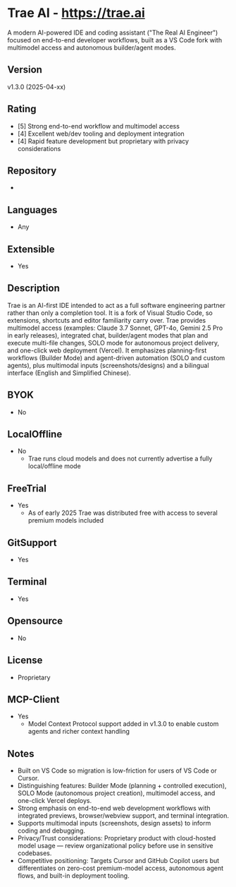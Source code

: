 # Trae AI - https://trae.ai
A modern AI-powered IDE and coding assistant ("The Real AI Engineer") focused on end-to-end developer workflows, built as a VS Code fork with multimodel access and autonomous builder/agent modes.

## Version
v1.3.0 (2025-04-xx)

## Rating
- [5] Strong end-to-end workflow and multimodel access
- [4] Excellent web/dev tooling and deployment integration
- [4] Rapid feature development but proprietary with privacy considerations

## Repository
- 

## Languages
- Any

## Extensible
- Yes

## Description
Trae is an AI-first IDE intended to act as a full software engineering partner rather than only a completion tool. It is a fork of Visual Studio Code, so extensions, shortcuts and editor familiarity carry over. Trae provides multimodel access (examples: Claude 3.7 Sonnet, GPT-4o, Gemini 2.5 Pro in early releases), integrated chat, builder/agent modes that plan and execute multi-file changes, SOLO mode for autonomous project delivery, and one-click web deployment (Vercel). It emphasizes planning-first workflows (Builder Mode) and agent-driven automation (SOLO and custom agents), plus multimodal inputs (screenshots/designs) and a bilingual interface (English and Simplified Chinese).

## BYOK
- No

## LocalOffline
- No
  - Trae runs cloud models and does not currently advertise a fully local/offline mode

## FreeTrial
- Yes
  - As of early 2025 Trae was distributed free with access to several premium models included

## GitSupport
- Yes

## Terminal
- Yes

## Opensource
- No

## License
- Proprietary

## MCP-Client
- Yes
  - Model Context Protocol support added in v1.3.0 to enable custom agents and richer context handling

## Notes
- Built on VS Code so migration is low-friction for users of VS Code or Cursor.
- Distinguishing features: Builder Mode (planning + controlled execution), SOLO Mode (autonomous project creation), multimodel access, and one-click Vercel deploys.
- Strong emphasis on end-to-end web development workflows with integrated previews, browser/webview support, and terminal integration.
- Supports multimodal inputs (screenshots, design assets) to inform coding and debugging.
- Privacy/Trust considerations: Proprietary product with cloud-hosted model usage — review organizational policy before use in sensitive codebases.
- Competitive positioning: Targets Cursor and GitHub Copilot users but differentiates on zero-cost premium-model access, autonomous agent flows, and built-in deployment tooling.